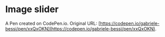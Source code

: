 # Image slider

A Pen created on CodePen.io. Original URL: [https://codepen.io/gabriele-bessi/pen/xxQxOKN](https://codepen.io/gabriele-bessi/pen/xxQxOKN).

